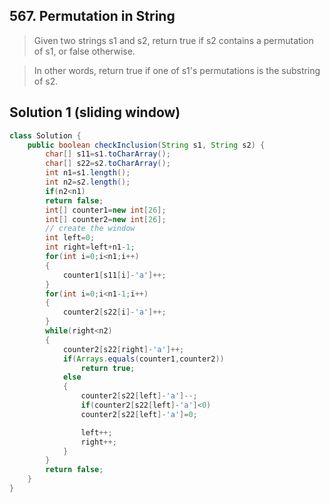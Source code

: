 ## 567. Permutation in String

>Given two strings s1 and s2, return true if s2 contains a permutation of s1, or false otherwise.

>In other words, return true if one of s1's permutations is the substring of s2.

## Solution 1 (sliding window)
```java
class Solution {
    public boolean checkInclusion(String s1, String s2) {
        char[] s11=s1.toCharArray();
        char[] s22=s2.toCharArray();
        int n1=s1.length();
        int n2=s2.length();
        if(n2<n1)
        return false;
        int[] counter1=new int[26];
        int[] counter2=new int[26];
        // create the window
        int left=0;
        int right=left+n1-1;
        for(int i=0;i<n1;i++)
        {
            counter1[s11[i]-'a']++;
        }
        for(int i=0;i<n1-1;i++)
        {
            counter2[s22[i]-'a']++;
        }        
        while(right<n2)
        {          
            counter2[s22[right]-'a']++;
            if(Arrays.equals(counter1,counter2))
                return true;           
            else
            {       
                counter2[s22[left]-'a']--;   
                if(counter2[s22[left]-'a']<0)
                counter2[s22[left]-'a']=0;

                left++;
                right++;
            }
        }
        return false;
    }
}
```

